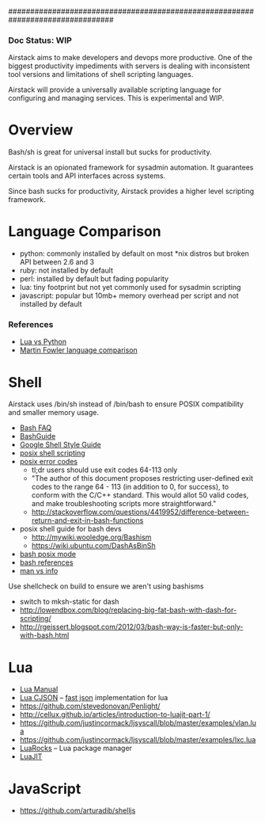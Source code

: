 ################################################################################

### Doc Status: WIP

Airstack aims to make developers and devops more productive. One of the biggest productivity
impediments with servers is dealing with inconsistent tool versions and limitations of
shell scripting languages.

Airstack will provide a universally available scripting language for configuring and
managing services. This is experimental and WIP.


# Overview

Bash/sh is great for universal install but sucks for productivity.

Airstack is an opionated framework for sysadmin automation.
It guarantees certain tools and API interfaces across systems.

Since bash sucks for productivity, Airstack provides a higher level scripting framework.


# Language Comparison

- python: commonly installed by default on most *nix distros but broken API between 2.6 and 3
- ruby: not installed by default
- perl: installed by default but fading popularity
- lua: tiny footprint but not yet commonly used for sysadmin scripting
- javascript: popular but 10mb+ memory overhead per script and not installed by default

### References
- [Lua vs Python](http://lua-users.org/wiki/LuaVersusPython)
- [Martin Fowler language comparison](http://martinsprogrammingblog.blogspot.com/2013/01/embedding-new-runtime-into-your-legacy.html?m=1)


# Shell

Airstack uses /bin/sh instead of /bin/bash to ensure POSIX compatibility and smaller memory usage.

- [Bash FAQ](http://tiswww.case.edu/php/chet/bash/FAQ)
- [BashGuide](http://mywiki.wooledge.org/Arguments)
- [Google Shell Style Guide](https://google-styleguide.googlecode.com/svn/trunk/shell.xml)
- [posix shell scripting](http://pubs.opengroup.org/onlinepubs/009604599/utilities/xcu_chap02.html#tag_02_09_04)
- [posix error codes](http://tldp.org/LDP/abs/html/exitcodes.html#EXITCODESREF)
  - tl;dr users should use exit codes 64-113 only
  - "The author of this document proposes restricting user-defined exit codes to the range 64 - 113 (in addition to 0, for success), to conform with the C/C++ standard. This would allot 50 valid codes, and make troubleshooting scripts more straightforward."
  - http://stackoverflow.com/questions/4419952/difference-between-return-and-exit-in-bash-functions
- posix shell guide for bash devs
  - http://mywiki.wooledge.org/Bashism
  - https://wiki.ubuntu.com/DashAsBinSh
- [bash posix mode](http://www.gnu.org/software/bash/manual/html_node/Bash-POSIX-Mode.html#Bash-POSIX-Mode)
- [bash references](http://www.gnu.org/software/bash/manual/bashref.html)
- [man vs info](http://unix.stackexchange.com/questions/77514/what-is-gnu-info-for)

Use shellcheck on build to ensure we aren't using bashisms
- switch to mksh-static for dash
- http://lowendbox.com/blog/replacing-big-fat-bash-with-dash-for-scripting/
- http://rgeissert.blogspot.com/2012/03/bash-way-is-faster-but-only-with-bash.html


# Lua

- [Lua Manual](http://www.lua.org/manual/5.2/)
- [Lua CJSON](http://www.kyne.com.au/~mark/software/lua-cjson-manual.html) – [fast json](http://lua-users.org/wiki/JsonModules) implementation for lua
- https://github.com/stevedonovan/Penlight/
- http://cellux.github.io/articles/introduction-to-luajit-part-1/
- https://github.com/justincormack/ljsyscall/blob/master/examples/vlan.lua
- https://github.com/justincormack/ljsyscall/blob/master/examples/lxc.lua
- [LuaRocks](http://luarocks.org/en/Rockspec_format) – Lua package manager
- [LuaJIT](http://luajit.org/install.html)


# JavaScript

- https://github.com/arturadib/shelljs
